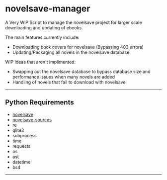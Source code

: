 # novelsave-manager
A Very WIP Script to manage the novelsave project for larger scale downloading and updating of ebooks.<br>

The main features currently include:
 - Downloading book covers for novelsave (Bypassing 403 errors)
 - Updating/Packaging all novels in the novelsave database
 
 WIP Ideas that aren't implimented:
  - Swapping out the novelsave database to bypass database size and performance issues when many novels are added
  - Handling of novels that fail to download with novelsave
___
## Python Requirements
 - [novelsave](https://github.com/m-haisham/novelsave)
 - [novelsave-sources](https://github.com/m-haisham/novelsave_sources)
 - re
 - qlite3
 - subprocess
 - time
 - requests
 - os
 - ast
 - datetime
 - bs4
___

